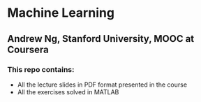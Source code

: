 # Machine Learning 
## Andrew Ng, Stanford University, MOOC at Coursera

### This repo contains:

-  All the lecture slides in PDF format presented in the course
- All the exercises solved in MATLAB
